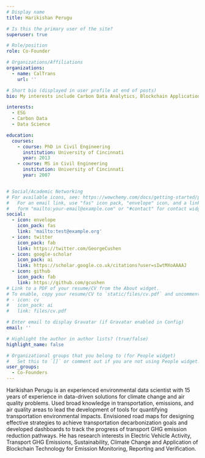 ```yaml
---
# Display name
title: Harikishan Perugu

# Is this the primary user of the site?
superuser: true

# Role/position
role: Co-Founder

# Organizations/Affiliations
organizations:
  - name: CalTrans
    url: ''

# Short bio (displayed in user profile at end of posts)
bio: My interests include Carbon Data Analytics, Blockchain Applications and Data Science.

interests:
  - ESG
  - Carbon Data
  - Data Science

education:
  courses:
    - course: PhD in Civil Engineering
      institution: University of Cincinnati
      year: 2013
    - course: MS in Civil Engineering
      institution: University of Cincinnati
      year: 2007


# Social/Academic Networking
# For available icons, see: https://wowchemy.com/docs/getting-started/page-builder/#icons
#   For an email link, use "fas" icon pack, "envelope" icon, and a link in the
#   form "mailto:your-email@example.com" or "#contact" for contact widget.
social:
  - icon: envelope
    icon_pack: fas
    link: 'mailto:test@example.org'
  - icon: twitter
    icon_pack: fab
    link: https://twitter.com/GeorgeCushen
  - icon: google-scholar
    icon_pack: ai
    link: https://scholar.google.co.uk/citations?user=sIwtMXoAAAAJ
  - icon: github
    icon_pack: fab
    link: https://github.com/gcushen
# Link to a PDF of your resume/CV from the About widget.
# To enable, copy your resume/CV to `static/files/cv.pdf` and uncomment the lines below.
# - icon: cv
#   icon_pack: ai
#   link: files/cv.pdf

# Enter email to display Gravatar (if Gravatar enabled in Config)
email: ''

# Highlight the author in author lists? (true/false)
highlight_name: false

# Organizational groups that you belong to (for People widget)
#   Set this to `[]` or comment out if you are not using People widget.
user_groups:
  - Co-Founders
---
```


Harikishan Perugu is an experienced environmental data scientist with 15 years of experience in data-driven solutions for climate change and air quality problems. Used broad knowledge in transportation, emissions, and air quality areas to lead the development of tools for quantifying transportation environmental impacts. Envisioned road maps for designing effective strategies to achieve transportation decarbonization goals and developed dashboards to track the progress of transport GHG emission reduction pathways. He has research interests in Electric Vehicle Activity, Transport GHG Emissions, Sustainability, Climate Change and Application of Blockchain Technology for Emission Monitoring, Reporting and Verification.


